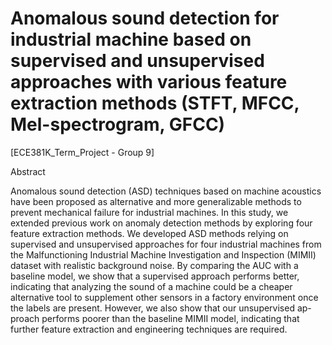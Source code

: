 # Anomalous sound detection for industrial machine based on supervised and unsupervised approaches with various feature extraction methods (STFT, MFCC, Mel-spectrogram, GFCC)
[ECE381K_Term_Project - Group 9]

Abstract

Anomalous sound detection (ASD) techniques based on machine acoustics have been proposed as alternative and more generalizable methods to prevent mechanical failure for industrial machines. In this study, we extended previous work on anomaly detection methods by exploring four feature extraction methods. We developed ASD methods relying on supervised and unsupervised approaches for four industrial machines from the Malfunctioning Industrial Machine Investigation and Inspection (MIMII) dataset with realistic background noise. By comparing the AUC with a baseline model, we show that a supervised approach performs better, indicating that analyzing the sound of a machine could be a cheaper alternative tool to supplement other sensors in a factory environment once the labels are present. However, we also show that our unsupervised ap-
proach performs poorer than the baseline MIMII model, indicating that further feature extraction and engineering techniques are required.
